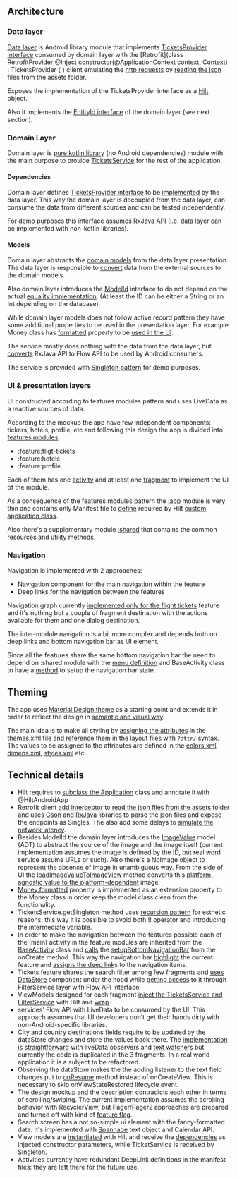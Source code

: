 ## Architecture 

### Data layer

[Data layer](https://github.com/s4ysolutions/effective-mobile/tree/main/data/tickets) is Android
library module that implements [TicketsProvider interface](https://github.com/s4ysolutions/effective-mobile/blob/main/domain/src/main/java/solutions/s4y/effectm/domain/dependencies/TicketsProvider.kt) consumed
by domain layer with the [Retrofit](class RetrofitProvider @Inject constructor(@ApplicationContext context: Context) : TicketsProvider {
) client emulating
the [http requests](https://github.com/s4ysolutions/effective-mobile/blob/5ed6d48459ce884692fb5c4251f8c2af8c4ba904/data/tickets/src/main/java/solutions/s4y/effectm/provider/RestClient.kt#L16C1-L24C54)
by [reading the json](https://github.com/s4ysolutions/effective-mobile/blob/5ed6d48459ce884692fb5c4251f8c2af8c4ba904/data/tickets/src/main/java/solutions/s4y/effectm/provider/RestClient.kt#L40C1-L55C45) files from the assets folder.

Exposes the implementation of the TicketsProvider interface as a [Hilt](https://github.com/s4ysolutions/effective-mobile/blob/main/data/tickets/src/main/java/solutions/s4y/effectm/provider/TicketsProviderModule.kt) object.

Also it implements the [EntityId interface](https://github.com/s4ysolutions/effective-mobile/blob/main/data/tickets/src/main/java/solutions/s4y/effectm/provider/RemoteEntityId.kt) of the domain layer (see next section).

### Domain Layer

Domain layer is [pure kotlin library](https://github.com/s4ysolutions/effective-mobile/blob/5ed6d48459ce884692fb5c4251f8c2af8c4ba904/domain/build.gradle.kts#L3C1-L3C23)
(no Android dependencies) module with the main purpose to
provide [TicketsService](https://github.com/s4ysolutions/effective-mobile/blob/main/domain/src/main/java/solutions/s4y/effectm/domain/TicketsService.kt) for the rest of the application.

#### Dependencies

Domain layer defines [TicketsProvider interface](https://github.com/s4ysolutions/effective-mobile/blob/main/domain/src/main/java/solutions/s4y/effectm/domain/dependencies/TicketsProvider.kt)
to be [implemented](https://github.com/s4ysolutions/effective-mobile/blob/main/data/tickets/src/main/java/solutions/s4y/effectm/provider/RetrofitProvider.kt)
by the data layer. This way
the domain layer is decoupled from the data layer, can consume the data from different sources
and can be tested independently.

For demo purposes this interface assumes [RxJava API](https://github.com/s4ysolutions/effective-mobile/blob/5ed6d48459ce884692fb5c4251f8c2af8c4ba904/domain/src/main/java/solutions/s4y/effectm/domain/dependencies/TicketsProvider.kt#L9C24-L9C44)
(i.e. data layer can be implemented with non-kotlin libraries).

#### Models
Domain layer abstracts the [domain models](https://github.com/s4ysolutions/effective-mobile/tree/main/domain/src/main/java/solutions/s4y/effectm/domain/models)
from the data layer presentation. The data layer is
responsible to [convert](https://github.com/s4ysolutions/effective-mobile/blob/5ed6d48459ce884692fb5c4251f8c2af8c4ba904/data/tickets/src/main/java/solutions/s4y/effectm/provider/json/JsonOffer.kt#L14C1-L28C10)
data from the external sources to the domain models.

Also domain layer introduces the [ModelId](https://github.com/s4ysolutions/effective-mobile/blob/main/domain/src/main/java/solutions/s4y/effectm/domain/models/ModelId.kt)
interface to do not depend on the actual [equality
implementation](https://github.com/s4ysolutions/effective-mobile/blob/5ed6d48459ce884692fb5c4251f8c2af8c4ba904/data/tickets/src/main/java/solutions/s4y/effectm/provider/RemoteEntityId.kt#L5C1-L5C51).
(At least the ID can be either a String or an Int depending on the database).

While domain layer models does not follow active record pattern they have some additional properties
to be used in the presentation layer. For example Money class has [formatted](https://github.com/s4ysolutions/effective-mobile/blob/5ed6d48459ce884692fb5c4251f8c2af8c4ba904/domain/src/main/java/solutions/s4y/effectm/domain/models/Money.kt#L15C1-L18C34)
property to be [used in the UI](https://github.com/s4ysolutions/effective-mobile/blob/5ed6d48459ce884692fb5c4251f8c2af8c4ba904/feature/flight-tickets/src/main/java/solutions/s4y/effectivem/flight_tickets/screens/search/TicketsOffersRecyclerViewAdapter.kt#L78C1-L78C57).

The service mostly does nothing with the data from the data layer, but [converts](https://github.com/s4ysolutions/effective-mobile/blob/5ed6d48459ce884692fb5c4251f8c2af8c4ba904/domain/src/main/java/solutions/s4y/effectm/domain/TicketsService.kt#L8C54-L8C78)
RxJava API to Flow API to be used by Android consumers.

The service is provided with [Singleton pattern](https://github.com/s4ysolutions/effective-mobile/blob/5ed6d48459ce884692fb5c4251f8c2af8c4ba904/domain/src/main/java/solutions/s4y/effectm/domain/TicketsService.kt#L15C1-L19C10)
for demo purposes.

### UI & presentation layers

UI constructed according to features modules pattern and uses LiveData as a reactive sources of data.

According to the mockup the app have few independent components: tickers, hotels, profile, etc and
following this design the app is divided into [features modules](https://github.com/s4ysolutions/effective-mobile/tree/main/feature): 
 - :feature:fligt-tickets
 - :feature:hotels
 - :feature:profile

Each of them has one [activity](https://github.com/s4ysolutions/effective-mobile/blob/main/feature/profile/src/main/java/solutions/s4y/effectivem/profile/ProfileActivity.kt)
and at least one [fragment](https://github.com/s4ysolutions/effective-mobile/blob/main/feature/profile/src/main/java/solutions/s4y/effectivem/profile/screens/home/HomeFragment.kt)
to implement the UI of the module.

As a consequence of the features modules pattern the [:app](https://github.com/s4ysolutions/effective-mobile/tree/main/app)
module is very thin and contains only Manifest file to [define](https://github.com/s4ysolutions/effective-mobile/blob/d61adde3936a6dede590bf8865f3435aba230430/app/src/main/AndroidManifest.xml#L6C1-L6C39) required by Hilt [custom application class](https://github.com/s4ysolutions/effective-mobile/blob/main/app/src/main/java/solutions/s4y/effectivem/TheApplication.kt).

Also there's a supplementary module [:shared](https://github.com/s4ysolutions/effective-mobile/tree/main/shared) that contains the common resources and utility methods.

### Navigation

Navigation is implemented with 2 approaches:
 - Navigation component for the main navigation within the feature
 - Deep links for the navigation between the features

Navigation graph currently [implemented only for the flight tickets](https://github.com/s4ysolutions/effective-mobile/blob/main/feature/flight-tickets/src/main/res/navigation/flight_navigation.xml)
feature and it's nothing but a couple of fragment destination with the actions available for them and one dialog destination.

The inter-module navigation is a bit more complex and depends both on deep links and bottom navigation
bar as UI element.

Since all the features share the same bottom navigation bar the need to depend on :shared module
with the [menu definition](https://github.com/s4ysolutions/effective-mobile/blob/main/shared/src/main/res/menu/bottom_nav_menu.xml)
and BaseActivity class to have a [method](https://github.com/s4ysolutions/effective-mobile/blob/5ed6d48459ce884692fb5c4251f8c2af8c4ba904/shared/src/main/java/solutions/s4y/effectivem/views/BaseActivity.kt#L10C1-L10C94)
to setup the navigation bar state.

## Theming

The app uses [Material Design theme](https://github.com/s4ysolutions/effective-mobile/blob/5ed6d48459ce884692fb5c4251f8c2af8c4ba904/shared/src/main/res/values/themes.xml#L3C1-L3C70)
as a starting point and extends it in order to reflect the
design in [semantic and visual way](https://github.com/s4ysolutions/effective-mobile/blob/5ed6d48459ce884692fb5c4251f8c2af8c4ba904/shared/src/main/res/values/themes.xml#L45C1-L52C72).

The main idea is to make all styling by [assigning the attributes](https://github.com/s4ysolutions/effective-mobile/blob/5ed6d48459ce884692fb5c4251f8c2af8c4ba904/shared/src/main/res/values/themes.xml#L4C1-L76C79)
in the themes.xml file and [reference](https://github.com/s4ysolutions/effective-mobile/blob/5ed6d48459ce884692fb5c4251f8c2af8c4ba904/feature/flight-tickets/src/main/res/layout/card_search.xml#L61C21-L61C62)
them in the layout files with `?attr/` syntax. The values to be assigned to the attributes are
defined in the [colors.xml](https://github.com/s4ysolutions/effective-mobile/blob/main/shared/src/main/res/values/colors.xml),
[dimens.xml](https://github.com/s4ysolutions/effective-mobile/blob/main/shared/src/main/res/values/dimens.xml),
[styles.xml](https://github.com/s4ysolutions/effective-mobile/blob/main/shared/src/main/res/values/styles.xml) etc.


## Technical details

 - Hilt requires to [subclass the Application](https://github.com/s4ysolutions/effective-mobile/blob/5ed6d48459ce884692fb5c4251f8c2af8c4ba904/app/src/main/java/solutions/s4y/effectivem/TheApplication.kt#L5C1-L7C2) class and annotate it with @HiltAndroidApp
 - Retrofit client [add interceptor](https://github.com/s4ysolutions/effective-mobile/blob/5ed6d48459ce884692fb5c4251f8c2af8c4ba904/data/tickets/src/main/java/solutions/s4y/effectm/provider/RestClient.kt#L32C1-L33C43)
   to [read the json files from the assets](https://github.com/s4ysolutions/effective-mobile/blob/5ed6d48459ce884692fb5c4251f8c2af8c4ba904/data/tickets/src/main/java/solutions/s4y/effectm/provider/RestClient.kt#L42C1-L55C45)
    folder and uses [Gson](https://github.com/s4ysolutions/effective-mobile/blob/5ed6d48459ce884692fb5c4251f8c2af8c4ba904/data/tickets/src/main/java/solutions/s4y/effectm/provider/RestClient.kt#L70C25-L70C76)
    and [RxJava](https://github.com/s4ysolutions/effective-mobile/blob/5ed6d48459ce884692fb5c4251f8c2af8c4ba904/data/tickets/src/main/java/solutions/s4y/effectm/provider/RestClient.kt#L70C25-L70C76)
   libraries to parse the json files and expose the endpoints as Singles. The also add
   some delays to [simulate the network latency](https://github.com/s4ysolutions/effective-mobile/blob/5ed6d48459ce884692fb5c4251f8c2af8c4ba904/data/tickets/src/main/java/solutions/s4y/effectm/provider/RetrofitProvider.kt#L21C11-L21C67).
 - Besides ModelId the domain layer introduces the [ImageValue](https://github.com/s4ysolutions/effective-mobile/blob/main/domain/src/main/java/solutions/s4y/effectm/domain/models/ImageValue.kt) model (ADT) to abstract the source of the
    image and the image itself (current implementation assumes the image is defined by the ID, but 
    real word service assume URLs or such). Also there's a NoImage object to represent the absence
   of image in unambiguous way. From the side of UI the [loadImageValueToImageView](https://github.com/s4ysolutions/effective-mobile/blob/5ed6d48459ce884692fb5c4251f8c2af8c4ba904/feature/flight-tickets/src/main/java/solutions/s4y/effectivem/flight_tickets/screens/home/OffersRecyclerViewAdapter.kt#L78C1-L96C10) method converts
   this [platform-agnostic value to the platform-dependent](https://github.com/s4ysolutions/effective-mobile/blob/5ed6d48459ce884692fb5c4251f8c2af8c4ba904/feature/flight-tickets/src/main/java/solutions/s4y/effectivem/flight_tickets/screens/home/OffersRecyclerViewAdapter.kt#L78C1-L96C10) image.
 - [Money.formatted](https://github.com/s4ysolutions/effective-mobile/blob/main/domain/src/main/java/solutions/s4y/effectm/domain/models/Money.kt) property is implemented as an extension property to the Money class in order keep
   the model class clean from the functionality.
 - TicketsService.getSingleton method uses [recursion pattern](https://github.com/s4ysolutions/effective-mobile/blob/5ed6d48459ce884692fb5c4251f8c2af8c4ba904/domain/src/main/java/solutions/s4y/effectm/domain/TicketsService.kt#L18C12-L18C41) for esthetic reasons: this way it is
   possible to avoid both !! operator and introducing the intermediate variable.
 - In order to make the navigation between the features possible each of the (main) activity in the
   feature modules are inherited from the [BaseActivity](https://github.com/s4ysolutions/effective-mobile/blob/5ed6d48459ce884692fb5c4251f8c2af8c4ba904/feature/flight-tickets/src/main/java/solutions/s4y/effectivem/flight_tickets/FlightTicketsActivity.kt#L10C1-L10C47) class and
   [calls](https://github.com/s4ysolutions/effective-mobile/blob/5ed6d48459ce884692fb5c4251f8c2af8c4ba904/feature/flight-tickets/src/main/java/solutions/s4y/effectivem/flight_tickets/FlightTicketsActivity.kt#L22C9-L22C106)
   the [setupBottomNavigationBar](https://github.com/s4ysolutions/effective-mobile/blob/5ed6d48459ce884692fb5c4251f8c2af8c4ba904/shared/src/main/java/solutions/s4y/effectivem/views/BaseActivity.kt#L10C14-L10C92)
   from the onCreate method. This way the navigation bar [highlight](https://github.com/s4ysolutions/effective-mobile/blob/5ed6d48459ce884692fb5c4251f8c2af8c4ba904/shared/src/main/java/solutions/s4y/effectivem/views/BaseActivity.kt#L14C13-L14C68)
   the current feature and [assigns
   the deep link](https://github.com/s4ysolutions/effective-mobile/blob/5ed6d48459ce884692fb5c4251f8c2af8c4ba904/shared/src/main/java/solutions/s4y/effectivem/views/BaseActivity.kt#L17C1-L21C38)s to the navigation items.
 - Tickets feature shares the search filter among few fragments and [uses DataStore](https://github.com/s4ysolutions/effective-mobile/blob/5ed6d48459ce884692fb5c4251f8c2af8c4ba904/feature/flight-tickets/src/main/java/solutions/s4y/effectivem/flight_tickets/state/FilterService.kt#L17C1-L17C94)
   component under the hood
   while [getting access](https://github.com/s4ysolutions/effective-mobile/blob/5ed6d48459ce884692fb5c4251f8c2af8c4ba904/feature/flight-tickets/src/main/java/solutions/s4y/effectivem/flight_tickets/state/FilterService.kt#L28C1-L32C45)
   to it through FilterService layer with Flow API interface.
 - ViewModels designed for each fragment [inject the TicketsService and FilterService](https://github.com/s4ysolutions/effective-mobile/blob/5ed6d48459ce884692fb5c4251f8c2af8c4ba904/feature/flight-tickets/src/main/java/solutions/s4y/effectivem/flight_tickets/screens/home/HomeViewModel.kt#L15C1-L19C4)
   with Hilt and
   [wrap](https://github.com/s4ysolutions/effective-mobile/blob/5ed6d48459ce884692fb5c4251f8c2af8c4ba904/feature/flight-tickets/src/main/java/solutions/s4y/effectivem/flight_tickets/screens/home/HomeViewModel.kt#L22C1-L25C6)
 - services' Flow API with LiveData to be consumed by the UI. This approach assumes that UI
   developers don’t get their hands dirty with non-Android-specific libraries.
 - City and country destinations fields require to be updated by the dataStore changes and store
   the values back there. The [implementation is straightforward](https://github.com/s4ysolutions/effective-mobile/blob/5ed6d48459ce884692fb5c4251f8c2af8c4ba904/feature/flight-tickets/src/main/java/solutions/s4y/effectivem/flight_tickets/screens/home/HomeFragment.kt#L121C1-L144C10) with liveData observers and [text
    watchers](https://github.com/s4ysolutions/effective-mobile/blob/5ed6d48459ce884692fb5c4251f8c2af8c4ba904/feature/flight-tickets/src/main/java/solutions/s4y/effectivem/flight_tickets/screens/home/HomeFragment.kt#L209C1-L263C6)
    but currently the code is duplicated in the 3 fragments. In a real world application 
    it is a subject to be refactored.
 - Observing the dataStore makes the the adding listener to the text field changes put to [onResume](https://github.com/s4ysolutions/effective-mobile/blob/5ed6d48459ce884692fb5c4251f8c2af8c4ba904/feature/flight-tickets/src/main/java/solutions/s4y/effectivem/flight_tickets/screens/home/HomeFragment.kt#L198C1-L207C6)
   method instead of onCreateView. This is necessary to skip onViewStateRestored lifecycle event.
 - The design mockup and the description contradicts each other in terms of scrolling/swiping. The
   current implementation assumes the scrolling behavior with RecyclerView, but Pager/Pager2 approaches
   are prepared and turned off with kind of [feature flag](https://github.com/s4ysolutions/effective-mobile/blob/5ed6d48459ce884692fb5c4251f8c2af8c4ba904/feature/flight-tickets/src/main/java/solutions/s4y/effectivem/flight_tickets/screens/home/HomeFragment.kt#L53C1-L53C40).
 - Search screen has a not so-simple ui element with the fancy-formatted date. It's implemented with
   [Spannabe](https://github.com/s4ysolutions/effective-mobile/blob/5ed6d48459ce884692fb5c4251f8c2af8c4ba904/feature/flight-tickets/src/main/java/solutions/s4y/effectivem/flight_tickets/screens/search/SearchFragment.kt#L198C1-L205C14) text object and Calendar API.
 - View models are [instantiated](https://github.com/s4ysolutions/effective-mobile/blob/d61adde3936a6dede590bf8865f3435aba230430/feature/flight-tickets/src/main/java/solutions/s4y/effectivem/flight_tickets/screens/home/HomeFragment.kt#L30C1-L30C57) with Hilt
   and receive the [dependencies](https://github.com/s4ysolutions/effective-mobile/blob/d61adde3936a6dede590bf8865f3435aba230430/feature/flight-tickets/src/main/java/solutions/s4y/effectivem/flight_tickets/screens/home/HomeViewModel.kt#L15C1-L18C45)
   as injected constructor parameters, while TicketService is received by [Singleton](https://github.com/s4ysolutions/effective-mobile/blob/d61adde3936a6dede590bf8865f3435aba230430/feature/flight-tickets/src/main/java/solutions/s4y/effectivem/flight_tickets/screens/home/HomeViewModel.kt#L33C3-L34C1).
 - Activities currently have redundant DeepLink definitions in the manifest files: they are left
   there for the future use.